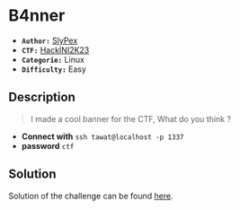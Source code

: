 # B4nner

- **`Author:`** [SlyPex](https://github.com/SlyPex)
- **`CTF:`** [HackINI2K23](https://github.com/Shellmates/HackINI-2k23-public)
- **`Categorie:`** Linux
- **`Difficulty:`** Easy

## Description

> I made a cool banner for the CTF, What do you think ?  


- **Connect with** `ssh tawat@localhost -p 1337`
- **password** `ctf`



## Solution
Solution of the challenge can be found [here](solution/).

